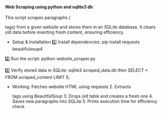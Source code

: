 #### Web Scraping using python and sqlite3 db

This script scrapes paragraphs (<p> tags) from a given website and stores them in an SQLite database. It clears old data before inserting fresh content, ensuring efficiency.

- Setup & Installation
1️⃣ Install dependencies: pip install requests beautifulsoup4

2️⃣ Run the script: python website_scraper.py

3️⃣ Verify stored data in SQLite: sqlite3 scraped_data.db then SELECT * FROM scraped_content LIMIT 5;

- Working:
Fetches website HTML using requests 2. Extracts <p> tags using BeautifulSoup 3. Drops old table and creates a fresh one 4. Saves new paragraphs into SQLite 5. Prints execution time for efficiency check

